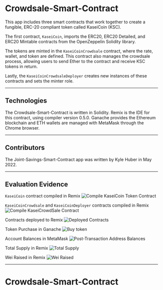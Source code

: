 # Crowdsale-Smart-Contract

This app includes three smart contracts that work together to create a fungible, ERC-20 compliant token called KaseiCoin (KSC).

The first contract, `KaseiCoin`, imports the ERC20, ERC20 Detailed, and ERC20 Mintable contracts from the OpenZeppelin Solidity library.

The tokens are minted in the `KaseiCoinCrowdsale` contract, where the rate, wallet, and token are defined. This contract also manages the crowdsale process, allowing users to send Ether to the contract and receive KSC tokens in return.

Lastly, the `KaseiCoinCrowdsaleDeployer` creates new instances of these contracts and sets the minter role.

---

## Technologies

The Crowdsale-Smart-Contract is written in Solidity. Remix is the IDE for this contract, using compiler version 0.5.0. Ganache provides the Ethereum blockchain and ETH wallets are managed with MetaMask through the Chrome browser.

---

## Contributors

The Joint-Savings-Smart-Contract app was written by Kyle Huber in May 2022.

---

## Evaluation Evidence

`KaseiCoin` contract compiled in Remix
![Compile KaseiCoin Token Contract](https://user-images.githubusercontent.com/69730757/170773217-05b26daf-62d4-4f68-ab06-36cfade51184.png)

`KaseiCoinCrowdsale` and `KaseiCoinDeployer` contracts compiled in Remix
![Compile KaseiCrowdSale Contract](https://user-images.githubusercontent.com/69730757/170773539-0380aa58-027a-4738-8a8b-52559fdb08e9.png)

Contracts deployed to Remix
![Deployed Contracts](https://user-images.githubusercontent.com/69730757/170773844-b2c9ec15-9df3-48be-814e-b35d2e10be7d.png)

Token Purchase in Ganache
![Buy token](https://user-images.githubusercontent.com/69730757/170773985-c3eb20f9-2ad6-436f-b5b1-c46c45fda498.png)

Account Balances in MetaMask
![Post-Transaction Address Balances](https://user-images.githubusercontent.com/69730757/170774045-95896668-139a-4bf7-94be-3f1a92e7fbfc.png)

Total Supply in Remix
![Total Supply](https://user-images.githubusercontent.com/69730757/170774083-fefe77fe-811c-456f-826e-f2161ae540b4.png)

Wei Raised in Remix
![Wei Raised](https://user-images.githubusercontent.com/69730757/170774102-c3b0180a-fce3-44e5-975e-d81b1e499c1b.png)


---

# Crowdsale-Smart-Contract
